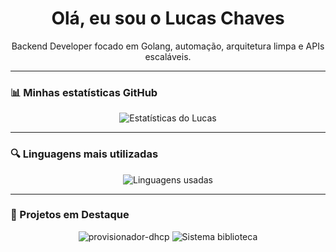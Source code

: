<h1 align="center">Olá, eu sou o Lucas Chaves</h1>
<p align="center">Backend Developer focado em Golang, automação, arquitetura limpa e APIs escaláveis.</p>

---

### 📊 Minhas estatísticas GitHub

<p align="center">
  <img src="https://github-readme-stats-git-master-gothouts-projects.vercel.app/?username=gothout&show_icons=true&count_private=true&theme=radical" alt="Estatísticas do Lucas" />
</p>

---

### 🔍 Linguagens mais utilizadas

<p align="center">
  <img src="https://github-readme-stats-git-master-gothouts-projects.vercel.app/top-langs/?username=gothout&layout=compact&count_private=true&theme=radical" alt="Linguagens usadas" />
</p>

---

### 📌 Projetos em Destaque

<p align="center">
  <img src="https://github-readme-stats-git-master-gothouts-projects.vercel.app/pin/?username=gothout&repo=provisionador-dhcp" alt="provisionador-dhcp" />
  <img src="https://github-readme-stats-git-master-gothouts-projects.vercel.app/pin/?username=gothout&repo=Sistema-biblioteca" alt="Sistema biblioteca" />
</p>
